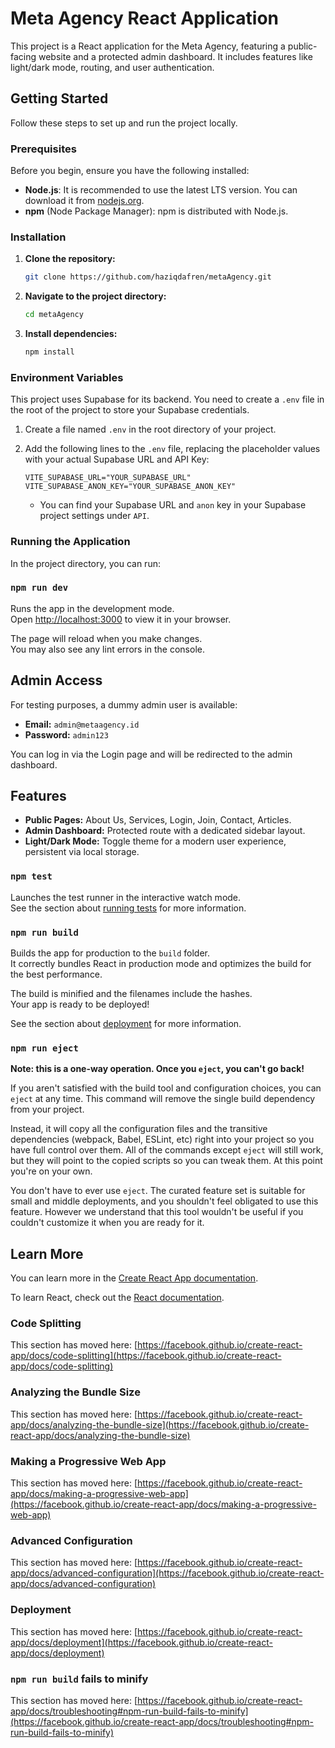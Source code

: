 # Meta Agency React Application

This project is a React application for the Meta Agency, featuring a public-facing website and a protected admin dashboard. It includes features like light/dark mode, routing, and user authentication.

## Getting Started

Follow these steps to set up and run the project locally.

### Prerequisites

Before you begin, ensure you have the following installed:

*   **Node.js**: It is recommended to use the latest LTS version. You can download it from [nodejs.org](https://nodejs.org/).
*   **npm** (Node Package Manager): npm is distributed with Node.js.

### Installation

1.  **Clone the repository:**
    ```bash
    git clone https://github.com/haziqdafren/metaAgency.git
    ```
2.  **Navigate to the project directory:**
    ```bash
    cd metaAgency
    ```
3.  **Install dependencies:**
    ```bash
    npm install
    ```

### Environment Variables

This project uses Supabase for its backend. You need to create a `.env` file in the root of the project to store your Supabase credentials.

1.  Create a file named `.env` in the root directory of your project.
2.  Add the following lines to the `.env` file, replacing the placeholder values with your actual Supabase URL and API Key:

    ```
    VITE_SUPABASE_URL="YOUR_SUPABASE_URL"
    VITE_SUPABASE_ANON_KEY="YOUR_SUPABASE_ANON_KEY"
    ```

    *   You can find your Supabase URL and `anon` key in your Supabase project settings under `API`.

### Running the Application

In the project directory, you can run:

### `npm run dev`

Runs the app in the development mode.\
Open [http://localhost:3000](http://localhost:3000) to view it in your browser.

The page will reload when you make changes.\
You may also see any lint errors in the console.

## Admin Access

For testing purposes, a dummy admin user is available:

*   **Email:** `admin@metaagency.id`
*   **Password:** `admin123`

You can log in via the Login page and will be redirected to the admin dashboard.

## Features

*   **Public Pages:** About Us, Services, Login, Join, Contact, Articles.
*   **Admin Dashboard:** Protected route with a dedicated sidebar layout.
*   **Light/Dark Mode:** Toggle theme for a modern user experience, persistent via local storage.

### `npm test`

Launches the test runner in the interactive watch mode.\
See the section about [running tests](https://facebook.github.io/create-react-app/docs/running-tests) for more information.

### `npm run build`

Builds the app for production to the `build` folder.\
It correctly bundles React in production mode and optimizes the build for the best performance.

The build is minified and the filenames include the hashes.\
Your app is ready to be deployed!

See the section about [deployment](https://facebook.github.io/create-react-app/docs/deployment) for more information.

### `npm run eject`

**Note: this is a one-way operation. Once you `eject`, you can't go back!**

If you aren't satisfied with the build tool and configuration choices, you can `eject` at any time. This command will remove the single build dependency from your project.

Instead, it will copy all the configuration files and the transitive dependencies (webpack, Babel, ESLint, etc) right into your project so you have full control over them. All of the commands except `eject` will still work, but they will point to the copied scripts so you can tweak them. At this point you're on your own.

You don't have to ever use `eject`. The curated feature set is suitable for small and middle deployments, and you shouldn't feel obligated to use this feature. However we understand that this tool wouldn't be useful if you couldn't customize it when you are ready for it.

## Learn More

You can learn more in the [Create React App documentation](https://facebook.github.io/create-react-app/docs/getting-started).

To learn React, check out the [React documentation](https://reactjs.org/).

### Code Splitting

This section has moved here: [https://facebook.github.io/create-react-app/docs/code-splitting](https://facebook.github.io/create-react-app/docs/code-splitting)

### Analyzing the Bundle Size

This section has moved here: [https://facebook.github.io/create-react-app/docs/analyzing-the-bundle-size](https://facebook.github.io/create-react-app/docs/analyzing-the-bundle-size)

### Making a Progressive Web App

This section has moved here: [https://facebook.github.io/create-react-app/docs/making-a-progressive-web-app](https://facebook.github.io/create-react-app/docs/making-a-progressive-web-app)

### Advanced Configuration

This section has moved here: [https://facebook.github.io/create-react-app/docs/advanced-configuration](https://facebook.github.io/create-react-app/docs/advanced-configuration)

### Deployment

This section has moved here: [https://facebook.github.io/create-react-app/docs/deployment](https://facebook.github.io/create-react-app/docs/deployment)

### `npm run build` fails to minify

This section has moved here: [https://facebook.github.io/create-react-app/docs/troubleshooting#npm-run-build-fails-to-minify](https://facebook.github.io/create-react-app/docs/troubleshooting#npm-run-build-fails-to-minify)
